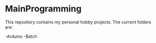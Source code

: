 MainProgramming
===============

This repository contains my personal hobby projects. The current folders are:

-Arduino
-Batch
